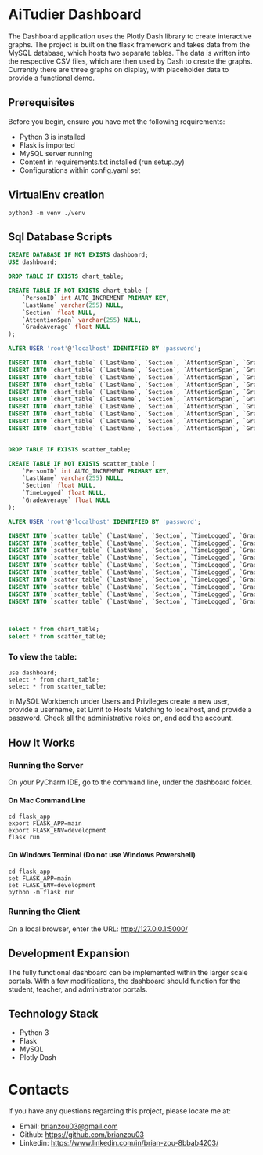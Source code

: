 # AiTudier Dashboard

The Dashboard application uses the Plotly Dash library to create interactive graphs. The project is built on the flask
framework and takes data from the MySQL database, which hosts two separate tables. The data is written into the
respective CSV files, which are then used by Dash to create the graphs. Currently there are three graphs on display,
with placeholder data to provide a functional demo.

## Prerequisites

Before you begin, ensure you have met the following requirements:

* Python 3 is installed
* Flask is imported
* MySQL server running
* Content in requirements.txt installed (run setup.py)
* Configurations within config.yaml set

## VirtualEnv creation

```
python3 -m venv ./venv
```

## Sql Database Scripts

```sql
CREATE DATABASE IF NOT EXISTS dashboard;
USE dashboard;

DROP TABLE IF EXISTS chart_table;

CREATE TABLE IF NOT EXISTS chart_table (
	`PersonID` int AUTO_INCREMENT PRIMARY KEY,
    `LastName` varchar(255) NULL,
    `Section` float NULL,
    `AttentionSpan` varchar(255) NULL,
    `GradeAverage` float NULL
);

ALTER USER 'root'@'localhost' IDENTIFIED BY 'password';

INSERT INTO `chart_table` (`LastName`, `Section`, `AttentionSpan`, `GradeAverage`) VALUES ("Zou", 1, "good", 95);
INSERT INTO `chart_table` (`LastName`, `Section`, `AttentionSpan`, `GradeAverage`) VALUES ("Kabdou", 1, "great", 100);
INSERT INTO `chart_table` (`LastName`, `Section`, `AttentionSpan`, `GradeAverage`) VALUES ("To", 2, "great", 95);
INSERT INTO `chart_table` (`LastName`, `Section`, `AttentionSpan`, `GradeAverage`) VALUES ("Mao", 2, "excellent", 98);
INSERT INTO `chart_table` (`LastName`, `Section`, `AttentionSpan`, `GradeAverage`) VALUES ("Chadha", 3, "excellent", 90);
INSERT INTO `chart_table` (`LastName`, `Section`, `AttentionSpan`, `GradeAverage`) VALUES ("Chen", 3, "decent", 80);
INSERT INTO `chart_table` (`LastName`, `Section`, `AttentionSpan`, `GradeAverage`) VALUES ("Guo", 4, "good", 64);
INSERT INTO `chart_table` (`LastName`, `Section`, `AttentionSpan`, `GradeAverage`) VALUES ("Porwal", 4, "great", 65);
INSERT INTO `chart_table` (`LastName`, `Section`, `AttentionSpan`, `GradeAverage`) VALUES ("Lu", 5, "decent", 96);
INSERT INTO `chart_table` (`LastName`, `Section`, `AttentionSpan`, `GradeAverage`) VALUES ("Wei", 5, "good", 95);


DROP TABLE IF EXISTS scatter_table;

CREATE TABLE IF NOT EXISTS scatter_table (
	`PersonID` int AUTO_INCREMENT PRIMARY KEY,
    `LastName` varchar(255) NULL,
    `Section` float NULL,
    `TimeLogged` float NULL,
    `GradeAverage` float NULL
);

ALTER USER 'root'@'localhost' IDENTIFIED BY 'password';

INSERT INTO `scatter_table` (`LastName`, `Section`, `TimeLogged`, `GradeAverage`) VALUES ("Zou", 1, 80, 95);
INSERT INTO `scatter_table` (`LastName`, `Section`, `TimeLogged`, `GradeAverage`) VALUES ("Kabdou", 1, 98, 100);
INSERT INTO `scatter_table` (`LastName`, `Section`, `TimeLogged`, `GradeAverage`) VALUES ("To", 2, 85, 95);
INSERT INTO `scatter_table` (`LastName`, `Section`, `TimeLogged`, `GradeAverage`) VALUES ("Mao", 2, 90, 98);
INSERT INTO `scatter_table` (`LastName`, `Section`, `TimeLogged`, `GradeAverage`) VALUES ("Chadha", 3, 75, 98);
INSERT INTO `scatter_table` (`LastName`, `Section`, `TimeLogged`, `GradeAverage`) VALUES ("Chen", 3, 60, 80);
INSERT INTO `scatter_table` (`LastName`, `Section`, `TimeLogged`, `GradeAverage`) VALUES ("Guo", 4, 50, 64);
INSERT INTO `scatter_table` (`LastName`, `Section`, `TimeLogged`, `GradeAverage`) VALUES ("Porwal", 4, 78, 65);
INSERT INTO `scatter_table` (`LastName`, `Section`, `TimeLogged`, `GradeAverage`) VALUES ("Lu", 5, 89, 96);
INSERT INTO `scatter_table` (`LastName`, `Section`, `TimeLogged`, `GradeAverage`) VALUES ("Wei", 5, 90, 95);



select * from chart_table;
select * from scatter_table;
```

### To view the table:

```
use dashboard;
select * from chart_table;
select * from scatter_table;
```

In MySQL Workbench under Users and Privileges create a new user, provide a username, set Limit to Hosts Matching to
localhost, and provide a password. Check all the administrative roles on, and add the account.

## How It Works

### Running the Server

On your PyCharm IDE, go to the command line, under the dashboard folder.

#### On Mac Command Line

```
cd flask_app
export FLASK_APP=main
export FLASK_ENV=development
flask run
```

#### On Windows Terminal (Do not use Windows Powershell)

```
cd flask_app
set FLASK_APP=main
set FLASK_ENV=development
python -m flask run
```

### Running the Client

On a local browser, enter the URL:
http://127.0.0.1:5000/

## Development Expansion

The fully functional dashboard can be implemented within the larger scale portals. With a few modifications, the
dashboard should function for the student, teacher, and administrator portals.

## Technology Stack

* Python 3
* Flask
* MySQL
* Plotly Dash

# Contacts

If you have any questions regarding this project, please locate me at:

* Email: brianzou03@gmail.com
* Github: https://github.com/brianzou03
* Linkedin: https://www.linkedin.com/in/brian-zou-8bbab4203/